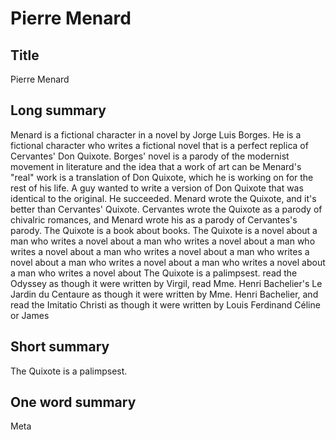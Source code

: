 # Pierre Menard

## Title
Pierre Menard

## Long summary
Menard is a fictional character in a novel by Jorge Luis Borges. He is a fictional character who writes a fictional novel that is a perfect replica of Cervantes' Don Quixote. Borges' novel is a parody of the modernist movement in literature and the idea that a work of art can be  																																																															  Menard's "real" work is a translation of Don Quixote, which he is working on for the rest of his life.  A guy wanted to write a version of Don Quixote that was identical to the original. He succeeded.  Menard wrote the Quixote, and it's better than Cervantes' Quixote.  Cervantes wrote the Quixote as a parody of chivalric romances, and Menard wrote his as a parody of Cervantes's parody.  The Quixote is a book about books.  The Quixote is a novel about a man who writes a novel about a man who writes a novel about a man who writes a novel about a man who writes a novel about a man who writes a novel about a man who writes a novel about a man who writes a novel about a man who writes a novel about  The Quixote is a palimpsest.  read the Odyssey as though it were written by Virgil, read Mme. Henri Bachelier's Le Jardin du Centaure as though it were written by Mme. Henri Bachelier, and read the Imitatio Christi as though it were written by Louis Ferdinand Céline or James

## Short summary
The Quixote is a palimpsest.

## One word summary
Meta